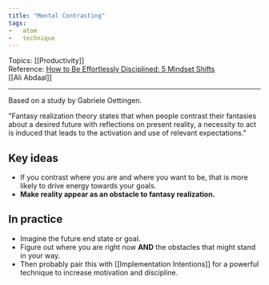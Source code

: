 ```yaml
---
title: "Mental Contrasting"
tags:
-   atom
-   technique
---
```

Topics: [[Productivity]]  
Reference: [How to Be Effortlessly Disciplined: 5 Mindset Shifts](https://www.youtube.com/watch?v=Zz59q8wHECk)  
[[Ali Abdaal]]

---

Based on a study by Gabriele Oettingen.  

"Fantasy realization theory states that when people contrast their fantasies about a desired
future with reflections on present reality, a necessity to act is induced that leads to the
activation and use of relevant expectations."

## Key ideas
-   If you contrast where you are and where you want to be, that is more likely to drive energy
    towards your goals.
-   **Make reality appear as an obstacle to fantasy realization.**

## In practice
-   Imagine the future end state or goal.
-   Figure out where you are right now **AND** the obstacles that might stand in your way.
-   Then probably pair this with [[Implementation Intentions]] for a powerful technique to increase
    motivation and discipline.

